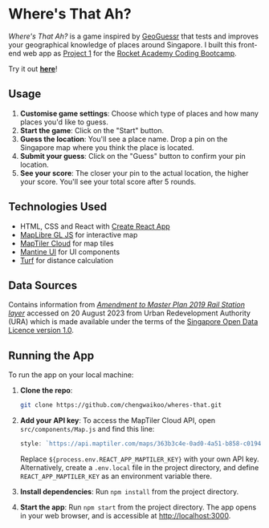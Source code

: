 # Where's That Ah?

_Where's That Ah?_ is a game inspired by [GeoGuessr](https://www.geoguessr.com/) that tests and improves your geographical knowledge of places around Singapore. I built this front-end web app as [Project 1](https://bootcamp.rocketacademy.co/1-frontend/1.p-frontend-app) for the [Rocket Academy Coding Bootcamp](https://www.rocketacademy.co/courses/coding-bootcamp).

Try it out [**here**](https://chengwaikoo.github.io/wheres-that/)!

## Usage

1. **Customise game settings**: Choose which type of places and how many places you'd like to guess.
2. **Start the game**: Click on the "Start" button.
3. **Guess the location**: You'll see a place name. Drop a pin on the Singapore map where you think the place is located.
4. **Submit your guess**: Click on the "Guess" button to confirm your pin location.
5. **See your score**: The closer your pin to the actual location, the higher your score. You'll see your total score after 5 rounds.

## Technologies Used

- HTML, CSS and React with [Create React App](https://create-react-app.dev/)
- [MapLibre GL JS](https://maplibre.org/projects/maplibre-gl-js/) for interactive map
- [MapTiler Cloud](https://www.maptiler.com/cloud/) for map tiles
- [Mantine UI](https://ui.mantine.dev/) for UI components
- [Turf](https://turfjs.org/) for distance calculation

## Data Sources

Contains information from _[Amendment to Master Plan 2019 Rail Station layer](https://beta.data.gov.sg/datasets/2110/view)_ accessed on 20 August 2023 from Urban Redevelopment Authority (URA) which is made available under the terms of the [Singapore Open Data Licence version 1.0](https://beta.data.gov.sg/open-data-license).

## Running the App

To run the app on your local machine:

1. **Clone the repo**:

   ```bash
   git clone https://github.com/chengwaikoo/wheres-that.git
   ```

2. **Add your API key**: To access the MapTiler Cloud API, open `src/components/Map.js` and find this line:

   ```javascript
   style: `https://api.maptiler.com/maps/363b3c4e-0ad0-4a51-b858-c019423b9d2c/style.json?key=${process.env.REACT_APP_MAPTILER_KEY}`,
   ```

   Replace `${process.env.REACT_APP_MAPTILER_KEY}` with your own API key. Alternatively, create a `.env.local` file in the project directory, and define `REACT_APP_MAPTILER_KEY` as an environment variable there.

3. **Install dependencies**: Run `npm install` from the project directory.
4. **Start the app**: Run `npm start` from the project directory. The app opens in your web browser, and is accessible at [http://localhost:3000](http://localhost:3000).
